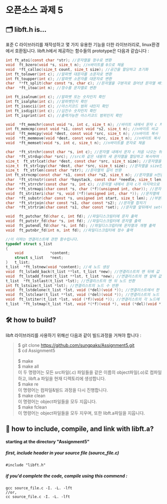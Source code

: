 # 오픈소스 과제 5

## :card_index_dividers: **libft.h is...**
표준 C 라이브러리를 재작성하고 몇 가지 유용한 기능을 더한 라이브러리로, linux환경에서 호환됩니다.
libft.h에서 제공하는 함수들의 prototype은 다음과 같습니다 :
```c
int ft_atoi(const char *str); //문자열을 정수로 변환
void  ft_bzero(void *s, size_t n); //n바이트를 0으로 채움
void  *ft_calloc(size_t count, size_t size); //공간을 할당하고 초기화
int ft_tolower(int c); //알파벳 대문자를 소문자로 변환
int ft_toupper(int c); //알파벳 소문자를 대문자로 변환
char  **ft_split(char const *s, char c); //문자열을 구분자로 끊어낸 문자열 배열을 반환
char  *ft_itoa(int n); //정수를 문자열로 변환

int ft_isalnum(int c); //알파벳 또는 숫자인지 확인
int ft_isalpha(int c); //알파벳인지 확인
int ft_isascii(int c); //아스키코드 범위 내인지 확인
int ft_isdigit(int c); //십진수 숫자인지 확인
int ft_isprint(int c); //출력가능한 아스키코드 범위인지 확인

void  *ft_memchr(const void *s, int c, size_t n); //바이트 내에서 문자 c 처음 나오는 위치 탐색
int ft_memcmp(const void *s1, const void *s2, size_t n); //n바이트 비교
void  *ft_memcpy(void *dest, const void *src, size_t n); //n바이트 복사
void  *ft_memmove(void *dest, const void *src, size_t n); //n바이트 복사
void  *ft_memset(void *s, int c, size_t n); //n바이트를 문자로 채움

char  *ft_strchr(const char *s, int c); //문자열 내에서 문자 c 처음 나오는 위치 탐색
char  *ft_strdup(char *src); //src와 같은 내용의 새 문자열을 할당하고 복사하여 반환
size_t  ft_strlcat(char *dest, const char *src, size_t size); //문자열을 size만큼 이어붙임
size_t  ft_strlcpy(char *dest, char *src, size_t size); //문자열을 size만큼 복사함
size_t  ft_strlen(const char *str); //문자열의 길이 반환
int ft_strncmp(const char *s1, const char *s2, size_t n); //문자열을 n만큼 비교
char  *ft_strnstr(const char *haystack, const char *needle, size_t len); //haystack 문자열 내에 needle 문자열이 존재하는지 탐색하고, 존재한다면 그 위치 반환 
char  *ft_strrchr(const char *s, int c); //문자열 내에서 문자 c가 마지막으로 나오는 위치 탐색
char  *ft_strmapi(char const *s, char (*f)(unsigned int, char)); //문자열의 각 문자에 함수를 적용시킨 결과를 담은 문자열 반환
void  ft_striteri(char *s, void (*f)(unsigned int, char *)); //문자열에 각 문자에 함수를 적용
char  *ft_substr(char const *s, unsigned int start, size_t len); //부분문자열 반환
char  *ft_strjoin(char const *s1, char const *s2); //문자열 합치기
char  *ft_strtrim(char const *s1, char const *set); //문자열 앞뒤에서 set에 해당하는 문자 제거

void  ft_putchar_fd(char c, int fd); //파일디스크림터에 문자 출력
void  ft_putstr_fd(char *s, int fd); //파일디스크립터에 문자열 출력
void  ft_putendl_fd(char *s, int fd); //파일디스크립터에 문자열과 개행 출력
void  ft_putnbr_fd(int n, int fd); //파일디스크립터에 정수 출력

//이 이하는 연결리스트에 관한 함수입니다.
typedef struct s_list
{
	void			*content;
	struct s_list	*next;
}	t_list;
t_list  *ft_lstnew(void *content); //새 노드 생성
void  ft_lstadd_back(t_list **lst, t_list *new); //연결리스트의 맨 뒤에 값 추가
void  ft_lstadd_front(t_list **lst, t_list *new); //연결리스트의 맨 앞에 값 추가
t_list  *ft_lstlast(t_list *lst); //연결리스트의 맨 뒤 노드 반환
int ft_lstsize(t_list *lst); //연결리스트의 노드 수 반환
void  ft_lstdelone(t_list *lst, void (*del)(void *)); //연결리스트에서 한 노드 삭제
void  ft_lstclear(t_list **lst, void (*del)(void *)); //연결리스트의 노드 모두 삭제
void  ft_lstiter(t_list *lst, void (*f)(void *)); //연결리스트의 각 노드에 함수 적용
t_list  *ft_lstmap(t_list *lst, void *(*f)(void *), void (*del)(void *)); //연결리스트의 각 노드에 함수를 적용한 결과 반환
```

## :hammer_and_wrench: **how to build?** 
libft 라이브러리를 사용하기 위해선 다음과 같이 빌드과정을 거쳐야 합니다 :

> $ git clone https://github.com/sungpaks/Assignment5.git </br>
$ cd Assignment5 </br></br>
$ make  </br>
$ make all </br>
이 두 명령어는 모든 src파일(.c) 파일들을 같은 이름의 object파일(.o)로 컴파일하고, libft.a 파일을 현재 디렉토리에 생성합니다. </br>
$ make re </br>
이 명령어는 컴파일&빌드 과정을 다시 진행합니다. </br>
$ make clean </br>
이 명령어는 object파일들을 모두 지웁니다. </br>
$ make fclean </br>
이 명령어는 object파일들을 모두 지우며, 또한 libft.a파일을 지웁니다. </br>


## :link: **how to include, compile, and link with libft.a?**
#### starting at the directory "Assignment5"

##### *first, include header in your source file (source_file.c)*
```
#include "libft.h"
```
##### *if you'd complete the code, compile using this commend :*
```
gcc source_file.c -I. -L. -lft
//or, 
cc source_file.c -I. -L. -lft
```
